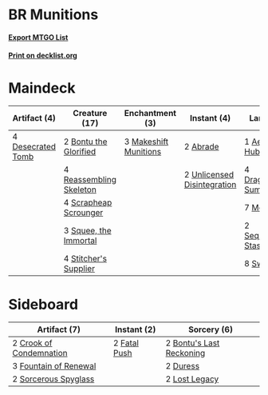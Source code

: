 # BR Munitions

#### [Export MTGO List](../collection/BR%20Munitions/BR%20Munitions.txt)
#### [Print on decklist.org](http://decklist.org/?deckmain=2%09Abrade%0A1%09Aether%20Hub%0A2%09Bontu%20the%20Glorified%0A4%09Cathartic%20Reunion%0A2%09Chandra,%20Torch%20of%20Defiance%0A4%09Desecrated%20Tomb%0A4%09Dragonskull%20Summit%0A3%09Makeshift%20Munitions%0A7%09Mountain%0A4%09Reassembling%20Skeleton%0A4%09Scrapheap%20Scrounger%0A2%09Sequestered%20Stash%0A3%09Squee,%20the%20Immortal%0A4%09Stitcher's%20Supplier%0A8%09Swamp%0A4%09Tormenting%20Voice%0A2%09Unlicensed%20Disintegration&deckside=2%09Bontu's%20Last%20Reckoning%0A2%09Crook%20of%20Condemnation%0A2%09Duress%0A2%09Fatal%20Push%0A3%09Fountain%20of%20Renewal%0A2%09Lost%20Legacy%0A2%09Sorcerous%20Spyglass)
# Maindeck

|                                        Artifact (4)                                        |                                          Creature (17)                                           |                                        Enchantment (3)                                         |                                             Instant (4)                                              |                                           Land (22)                                           |                                           Planeswalker (2)                                            |                                         Sorcery (8)                                          |
|--------------------------------------------------------------------------------------------|--------------------------------------------------------------------------------------------------|------------------------------------------------------------------------------------------------|------------------------------------------------------------------------------------------------------|-----------------------------------------------------------------------------------------------|-------------------------------------------------------------------------------------------------------|----------------------------------------------------------------------------------------------|
|4 [Desecrated Tomb](http://gatherer.wizards.com/Pages/Card/Details.aspx?multiverseid=447367)|2 [Bontu the Glorified](http://gatherer.wizards.com/Pages/Card/Details.aspx?multiverseid=429879)  |3 [Makeshift Munitions](http://gatherer.wizards.com/Pages/Card/Details.aspx?multiverseid=435305)|2 [Abrade](http://gatherer.wizards.com/Pages/Card/Details.aspx?multiverseid=430772)                   |1 [Aether Hub](http://gatherer.wizards.com/Pages/Card/Details.aspx?multiverseid=417815)        |2 [Chandra, Torch of Defiance](http://gatherer.wizards.com/Pages/Card/Details.aspx?multiverseid=417683)|4 [Cathartic Reunion](http://gatherer.wizards.com/Pages/Card/Details.aspx?multiverseid=417682)|
|                                                                                            |4 [Reassembling Skeleton](http://gatherer.wizards.com/Pages/Card/Details.aspx?multiverseid=397819)|                                                                                                |2 [Unlicensed Disintegration](http://gatherer.wizards.com/Pages/Card/Details.aspx?multiverseid=417760)|4 [Dragonskull Summit](http://gatherer.wizards.com/Pages/Card/Details.aspx?multiverseid=420909)|                                                                                                       |4 [Tormenting Voice](http://gatherer.wizards.com/Pages/Card/Details.aspx?multiverseid=438716) |
|                                                                                            |4 [Scrapheap Scrounger](http://gatherer.wizards.com/Pages/Card/Details.aspx?multiverseid=417804)  |                                                                                                |                                                                                                      |7 [Mountain](http://gatherer.wizards.com/Pages/Card/Details.aspx?multiverseid=439604)          |                                                                                                       |                                                                                              |
|                                                                                            |3 [Squee, the Immortal](http://gatherer.wizards.com/Pages/Card/Details.aspx?multiverseid=443034)  |                                                                                                |                                                                                                      |2 [Sequestered Stash](http://gatherer.wizards.com/Pages/Card/Details.aspx?multiverseid=417821) |                                                                                                       |                                                                                              |
|                                                                                            |4 [Stitcher's Supplier](http://gatherer.wizards.com/Pages/Card/Details.aspx?multiverseid=447257)  |                                                                                                |                                                                                                      |8 [Swamp](http://gatherer.wizards.com/Pages/Card/Details.aspx?multiverseid=439603)             |                                                                                                       |                                                                                              |


# Sideboard

|                                           Artifact (7)                                           |                                      Instant (2)                                      |                                            Sorcery (6)                                            |
|--------------------------------------------------------------------------------------------------|---------------------------------------------------------------------------------------|---------------------------------------------------------------------------------------------------|
|2 [Crook of Condemnation](http://gatherer.wizards.com/Pages/Card/Details.aspx?multiverseid=430848)|2 [Fatal Push](http://gatherer.wizards.com/Pages/Card/Details.aspx?multiverseid=423724)|2 [Bontu's Last Reckoning](http://gatherer.wizards.com/Pages/Card/Details.aspx?multiverseid=430749)|
|3 [Fountain of Renewal](http://gatherer.wizards.com/Pages/Card/Details.aspx?multiverseid=447372)  |                                                                                       |2 [Duress](http://gatherer.wizards.com/Pages/Card/Details.aspx?multiverseid=270465)                |
|2 [Sorcerous Spyglass](http://gatherer.wizards.com/Pages/Card/Details.aspx?multiverseid=435407)   |                                                                                       |2 [Lost Legacy](http://gatherer.wizards.com/Pages/Card/Details.aspx?multiverseid=417661)           |


